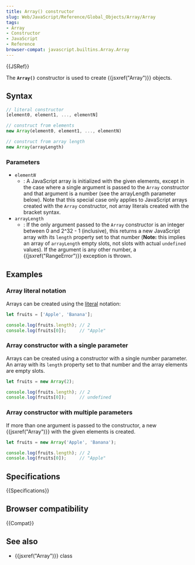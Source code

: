 ```yaml
---
title: Array() constructor
slug: Web/JavaScript/Reference/Global_Objects/Array/Array
tags:
- Array
- Constructor
- JavaScript
- Reference
browser-compat: javascript.builtins.Array.Array
---
```

{{JSRef}}

The **`Array()`** constructor is used to create {{jsxref("Array")}}
objects.

## Syntax

```js
// literal constructor
[element0, element1, ..., elementN]

// construct from elements
new Array(element0, element1, ..., elementN)

// construct from array length
new Array(arrayLength)
```

### Parameters

- <code>element<em>N</em></code>
  - : A JavaScript array is initialized with the given elements, except in the
    case where a single argument is passed to the `Array` constructor and that
    argument is a number (see the arrayLength parameter below). Note that this
    special case only applies to JavaScript arrays created with the `Array`
    constructor, not array literals created with the bracket syntax.
- `arrayLength`
  - : If the only argument passed to the `Array` constructor is an integer
    between 0 and 2^32 - 1 (inclusive), this returns a new JavaScript array with
    its `length` property set to that number (**Note:** this implies an array of
    `arrayLength` empty slots, not slots with actual `undefined` values). If the
    argument is any other number, a {{jsxref("RangeError")}} exception
    is thrown.

## Examples

### Array literal notation

Arrays can be created using the
[literal](/en-US/docs/Web/JavaScript/Reference/Lexical_grammar#Array_literals)
notation:

```js
let fruits = ['Apple', 'Banana'];

console.log(fruits.length); // 2
console.log(fruits[0]);     // "Apple"
```

### Array constructor with a single parameter

Arrays can be created using a constructor with a single number parameter. An
array with its `length` property set to that number and the array elements are
empty slots.

```js
let fruits = new Array(2);

console.log(fruits.length); // 2
console.log(fruits[0]);     // undefined
```

### Array constructor with multiple parameters

If more than one argument is passed to the constructor, a new
{{jsxref("Array")}} with the given elements is created.

```js
let fruits = new Array('Apple', 'Banana');

console.log(fruits.length); // 2
console.log(fruits[0]);     // "Apple"
```

## Specifications

{{Specifications}}

## Browser compatibility

{{Compat}}

## See also

- {{jsxref("Array")}} class
